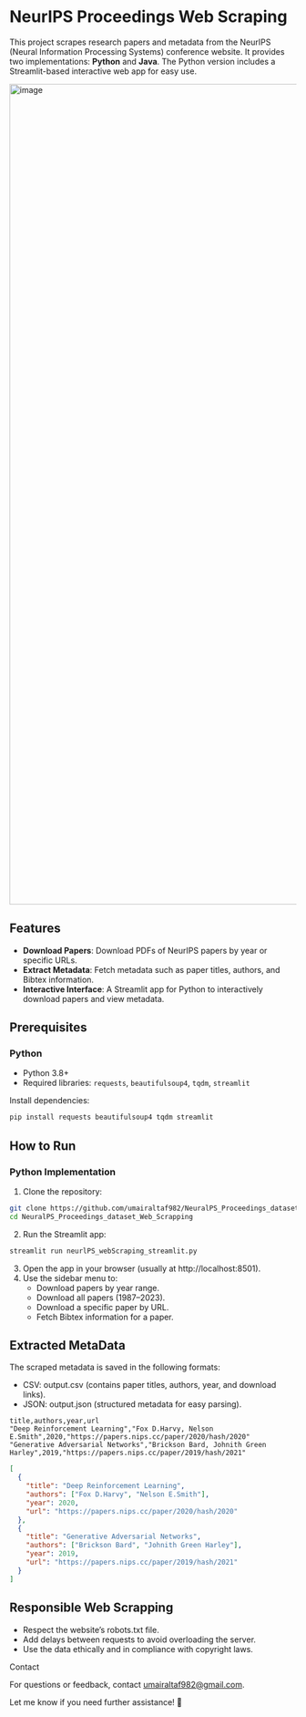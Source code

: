 # NeurIPS Proceedings Web Scraping

This project scrapes research papers and metadata from the NeurIPS (Neural Information Processing Systems) conference website. It provides two implementations: **Python** and **Java**. The Python version includes a Streamlit-based interactive web app for easy use.

<img width="1440" alt="image" src="https://github.com/user-attachments/assets/ee719d13-96fc-4051-b24a-995c17adfce8" />

## Features

- **Download Papers**: Download PDFs of NeurIPS papers by year or specific URLs.
- **Extract Metadata**: Fetch metadata such as paper titles, authors, and Bibtex information.
- **Interactive Interface**: A Streamlit app for Python to interactively download papers and view metadata.

## Prerequisites

### Python
- Python 3.8+
- Required libraries: `requests`, `beautifulsoup4`, `tqdm`, `streamlit`

Install dependencies:
```bash
pip install requests beautifulsoup4 tqdm streamlit
```
## How to Run

### Python Implementation

1. Clone the repository:
```bash
git clone https://github.com/umairaltaf982/NeuralPS_Proceedings_dataset_Web_Scrapping.git
cd NeuralPS_Proceedings_dataset_Web_Scrapping
```
2. Run the Streamlit app:
```bash
streamlit run neurlPS_webScraping_streamlit.py
```
3. Open the app in your browser (usually at http://localhost:8501).
4. Use the sidebar menu to:
    - Download papers by year range.
    - Download all papers (1987–2023).
    - Download a specific paper by URL.
    - Fetch Bibtex information for a paper.
  
## Extracted MetaData

The scraped metadata is saved in the following formats:
- CSV: output.csv (contains paper titles, authors, year, and download links).
- JSON: output.json (structured metadata for easy parsing).

```csv
title,authors,year,url
"Deep Reinforcement Learning","Fox D.Harvy, Nelson E.Smith",2020,"https://papers.nips.cc/paper/2020/hash/2020"
"Generative Adversarial Networks","Brickson Bard, Johnith Green Harley",2019,"https://papers.nips.cc/paper/2019/hash/2021"
```

```json
[
  {
    "title": "Deep Reinforcement Learning",
    "authors": ["Fox D.Harvy", "Nelson E.Smith"],
    "year": 2020,
    "url": "https://papers.nips.cc/paper/2020/hash/2020"
  },
  {
    "title": "Generative Adversarial Networks",
    "authors": ["Brickson Bard", "Johnith Green Harley"],
    "year": 2019,
    "url": "https://papers.nips.cc/paper/2019/hash/2021"
  }
]
```
## Responsible Web Scrapping

- Respect the website’s robots.txt file.
- Add delays between requests to avoid overloading the server.
- Use the data ethically and in compliance with copyright laws.
  
Contact

For questions or feedback, contact umairaltaf982@gmail.com.

Let me know if you need further assistance! 🚀
